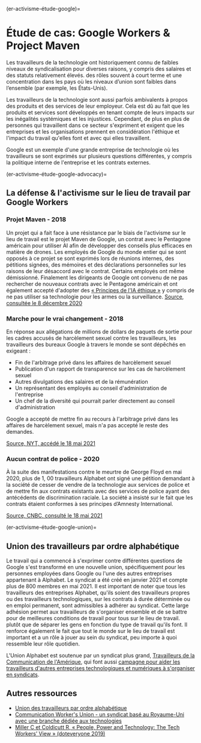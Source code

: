 (er-activisme-étude-google)=
# Étude de cas: Google Workers & Project Maven

Les travailleurs de la technologie ont historiquement connu de faibles niveaux de syndicalisation pour diverses raisons, y compris des salaires et des statuts relativement élevés. des rôles souvent à court terme et une concentration dans les pays où les niveaux d’union sont faibles dans l’ensemble (par exemple, les États-Unis).

Les travailleurs de la technologie sont aussi parfois ambivalents à propos des produits et des services de leur employeur. Cela est dû au fait que les produits et services sont développés en tenant compte de leurs impacts sur les inégalités systémiques et les injustices. Cependant, de plus en plus de personnes qui travaillent dans ce secteur s'expriment et exigent que les entreprises et les organisations prennent en considération l'éthique et l'impact du travail qu'elles font et avec qui elles travaillent.

Google est un exemple d'une grande entreprise de technologie où les travailleurs se sont exprimés sur plusieurs questions différentes, y compris la politique interne de l'entreprise et les contrats externes.

(er-activisme-étude-google-advocacy)=
## La défense & l'activisme sur le lieu de travail par Google Workers
### Projet Maven - 2018
Un projet qui a fait face à une résistance par le biais de l'activisme sur le lieu de travail est le projet Maven de Google, un contrat avec le Pentagone américain pour utiliser AI afin de développer des conseils plus efficaces en matière de drones. Les employés de Google du monde entier qui se sont opposés à ce projet se sont exprimés lors de réunions internes, des pétitions signées, des mémoires et des déclarations personnelles sur les raisons de leur désaccord avec le contrat. Certains employés ont même démissionné. Finalement les dirigeants de Google ont convenu de ne pas rechercher de nouveaux contrats avec le Pentagone américain et ont également accepté d'adopter des [« Principes de l'IA éthique »](https://blog.google/technology/ai/ai-principles/) y compris de ne pas utiliser sa technologie pour les armes ou la surveillance. [Source, consultée le 8 décembre 2020](https://jacobinmag.com/2018/06/google-project-maven-military-tech-workers)

### Marche pour le vrai changement - 2018
En réponse aux allégations de millions de dollars de paquets de sortie pour les cadres accusés de harcèlement sexuel contre les travailleurs, les travailleurs des bureaux Google à travers le monde se sont dépêchés en exigeant :
* Fin de l'arbitrage privé dans les affaires de harcèlement sexuel
* Publication d'un rapport de transparence sur les cas de harcèlement sexuel
* Autres divulgations des salaires et de la rémunération
* Un représentant des employés au conseil d'administration de l'entreprise
* Un chef de la diversité qui pourrait parler directement au conseil d'administration

Google a accepté de mettre fin au recours à l'arbitrage privé dans les affaires de harcèlement sexuel, mais n'a pas accepté le reste des demandes.

[Source, NYT, accédé le 18 mai 2021](https://www.nytimes.com/2018/11/01/technology/google-walkout-sexual-harassment.html)

### Aucun contrat de police - 2020
À la suite des manifestations contre le meurtre de George Floyd en mai 2020, plus de 1, 00 travailleurs Alphabet ont signé une pétition demandant à la société de cesser de vendre de la technologie aux services de police et de mettre fin aux contrats existants avec des services de police ayant des antécédents de discrimination raciale. La société a insisté sur le fait que les contrats étaient conformes à ses principes d’Amnesty International.

[Source, CNBC, consulté le 18 mai 2021](https://www.cnbc.com/2020/06/22/google-employees-petition-company-to-cancel-police-contracts.html)

(er-activisme-étude-google-union)=
## Union des travailleurs par ordre alphabétique

Le travail qui a commencé à s'exprimer contre différentes questions de Google s'est transformé en une nouvelle union, spécifiquement pour les personnes employées dans Google ou l'une des autres entreprises appartenant à Alphabet. Le syndicat a été créé en janvier 2021 et compte plus de 800 membres en mai 2021. Il est important de noter que tous les travailleurs des entreprises Alphabet, qu'ils soient des travailleurs propres ou des travailleurs technologiques, sur les contrats à durée déterminée ou en emploi permanent, sont admissibles à adhérer au syndicat. Cette large adhésion permet aux travailleurs de s'organiser ensemble et de se battre pour de meilleures conditions de travail pour tous sur le lieu de travail. plutôt que de séparer les gens en fonction du type de travail qu'ils font. Il renforce également le fait que tout le monde sur le lieu de travail est important et a un rôle à jouer au sein du syndicat, peu importe à quoi ressemble leur rôle quotidien.

L'Union Alphabet est soutenue par un syndicat plus grand, [Travailleurs de la Communication de l'Amérique](https://cwa-union.org/), qui font aussi [campagne pour aider les travailleurs d'autres entreprises technologiques et numériques à s'organiser en syndicats](https://cwa-union.org/news/releases/cwa-launches-new-initiative-in-support-of-organizing-tech-and-game-workers).

## Autres ressources

* [Union des travailleurs par ordre alphabétique](https://alphabetworkersunion.org/)
* [Communication Worker's Union - un syndicat basé au Royaume-Uni avec une branche dédiée aux technologies](https://cwu.org)
* [Miller C et Coldicutt R, « People, Power and Technology: The Tech Workers’ View » (doteveryone 2019)](https://doteveryone.org.uk/report/workersview/)
